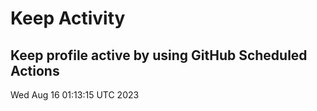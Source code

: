 # Keep Activity 
Keep profile active by using GitHub Scheduled Actions
--- 
Wed Aug 16 01:13:15 UTC 2023